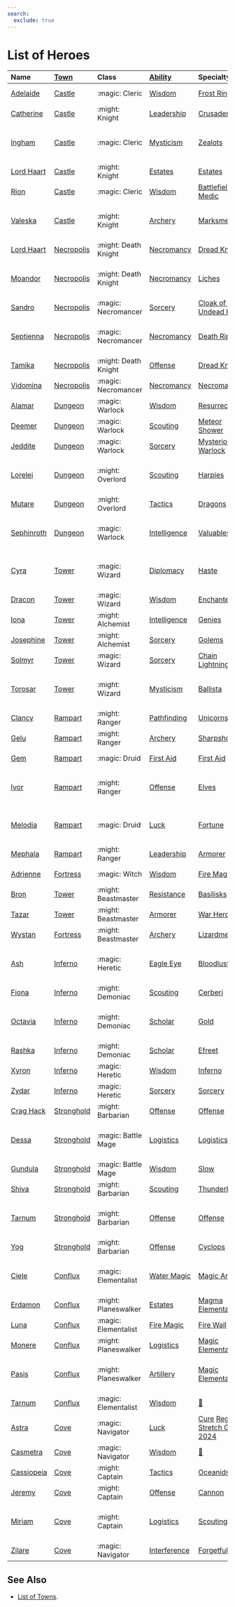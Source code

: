 ```yaml
---
search:
  exclude: true
---
```

# List of Heroes


| Name | [Town](../towns/index.md) | Class | [Ability](../abilities/index.md) | Specialty | [Content](../content/index.md) |
| :--- | :--- | :--- | :--- | :--- | :--- |
| [Adelaide](adelaide.md) | [Castle](../towns/castle.md) | :magic: Cleric | [Wisdom](../abilities/wisdom.md) | [Frost Ring](adelaide.md#specialty) | [Tower Expansion](../content/tower_expansion.md) |
| [Catherine](catherine.md) | [Castle](../towns/castle.md) | :might: Knight | [Leadership](../abilities/leadership.md) | [Crusaders](catherine.md#specialty) | [Core Game](../content/core_game.md) |
| [Ingham](ingham.md) | [Castle](../towns/castle.md) | :magic: Cleric | [Mysticism](../abilities/mysticism.md) | [Zealots](ingham.md#specialty) | [Regular Stretch Goals 2024](../content/regular_stretch_goals.md) |
| [Lord Haart](lord_haart_castle.md) | [Castle](../towns/castle.md) | :might: Knight | [Estates](../abilities/estates.md) | [Estates](lord_haart_castle.md#specialty) | [Tower Expansion](../content/tower_expansion.md) |
| [Rion](rion.md) | [Castle](../towns/castle.md) | :magic: Cleric | [Wisdom](../abilities/wisdom.md) | [Battlefield Medic](rion.md#specialty) | [Core Game](../content/core_game.md) |
| [Valeska](valeska.md) | [Castle](../towns/castle.md) | :might: Knight | [Archery](../abilities/archery.md) | [Marksmen](valeska.md#specialty) | [Regular Stretch Goals 2024](../content/regular_stretch_goals.md) |
| [Lord Haart](lord_haart_necropolis.md) | [Necropolis](../towns/necropolis.md) | :might: Death Knight | [Necromancy](../abilities/necromancy.md) | [Dread Knights](lord_haart_necropolis.md#specialty) | [Tower Expansion](../content/tower_expansion.md) |
| [Moandor](moandor.md) | [Necropolis](../towns/necropolis.md) | :might: Death Knight | [Necromancy](../abilities/necromancy.md) | [Liches](moandor.md#specialty) | [Regular Stretch Goals 2024](../content/regular_stretch_goals.md) |
| [Sandro](sandro.md) | [Necropolis](../towns/necropolis.md) | :magic: Necromancer | [Sorcery](../abilities/sorcery.md) | [Cloak of the Undead King](sandro.md#specialty) | [Core Game](../content/core_game.md) |
| [Septienna](septienna.md) | [Necropolis](../towns/necropolis.md) | :magic: Necromancer | [Necromancy](../abilities/necromancy.md) | [Death Ripple](septienna.md#specialty) | [Regular Stretch Goals 2024](../content/regular_stretch_goals.md) |
| [Tamika](tamika.md) | [Necropolis](../towns/necropolis.md) | :might: Death Knight | [Offense](../abilities/offense.md) | [Dread Knights](tamika.md#specialty) | [Core Game](../content/core_game.md) |
| [Vidomina](vidomina.md) | [Necropolis](../towns/necropolis.md) | :magic: Necromancer | [Necromancy](../abilities/necromancy.md) | [Necromancy](vidomina.md#specialty) | [Tower Expansion](../content/tower_expansion.md) |
| [Alamar](alamar.md) | [Dungeon](../towns/dungeon.md) | :magic: Warlock | [Wisdom](../abilities/wisdom.md) | [Resurrection](alamar.md#specialty) | [Core Game](../content/core_game.md) |
| [Deemer](deemer.md) | [Dungeon](../towns/dungeon.md) | :magic: Warlock | [Scouting](../abilities/scouting.md) | [Meteor Shower](deemer.md#specialty) | [Tower Expansion](../content/tower_expansion.md) |
| [Jeddite](jeddite.md) | [Dungeon](../towns/dungeon.md) | :magic: Warlock | [Sorcery](../abilities/sorcery.md) | [Mysterious Warlock](jeddite.md#specialty) | [Tower Expansion](../content/tower_expansion.md) |
| [Lorelei](lorelei.md) | [Dungeon](../towns/dungeon.md) | :might: Overlord | [Scouting](../abilities/scouting.md) | [Harpies](lorelei.md#specialty) | [Regular Stretch Goals 2024](../content/regular_stretch_goals.md) |
| [Mutare](mutare.md) | [Dungeon](../towns/dungeon.md) | :might: Overlord | [Tactics](../abilities/tactics.md) | [Dragons](mutare.md#specialty) | [Core Game](../content/core_game.md) |
| [Sephinroth](sephinroth.md) | [Dungeon](../towns/dungeon.md) | :magic: Warlock | [Intelligence](../abilities/intelligence.md) | [Valuables](sephinroth.md#specialty) | [Regular Stretch Goals 2024](../content/regular_stretch_goals.md) |
| [Cyra](cyra.md) | [Tower](../towns/tower.md) | :magic: Wizard | [Diplomacy](../abilities/diplomacy.md) | [Haste](cyra.md#specialty) | [Regular Stretch Goals 2024](../content/regular_stretch_goals.md) |
| [Dracon](dracon.md) | [Tower](../towns/tower.md) | :magic: Wizard | [Wisdom](../abilities/wisdom.md) | [Enchanters](dracon.md#specialty) | [Tower Expansion](../content/tower_expansion.md) |
| [Iona](iona.md) | [Tower](../towns/tower.md) | :might: Alchemist | [Intelligence](../abilities/intelligence.md) | [Genies](iona.md#specialty) | [Tower Expansion](../content/tower_expansion.md) |
| [Josephine](josephine.md) | [Tower](../towns/tower.md) | :might: Alchemist | [Sorcery](../abilities/sorcery.md) | [Golems](josephine.md#specialty) | [Tower Expansion](../content/tower_expansion.md) |
| [Solmyr](solmyr.md) | [Tower](../towns/tower.md) | :magic: Wizard | [Sorcery](../abilities/sorcery.md) | [Chain Lightning](solmyr.md#specialty) | [Tower Expansion](../content/tower_expansion.md) |
| [Torosar](torosar.md) | [Tower](../towns/tower.md) | :might: Wizard | [Mysticism](../abilities/mysticism.md) | [Ballista](torosar.md#specialty) | [Regular Stretch Goals 2024](../content/regular_stretch_goals.md) |
| [Clancy](clancy.md) | [Rampart](../towns/tower.md) | :might: Ranger | [Pathfinding](../abilities/pathfinding.md) | [Unicorns](clancy.md#specialty) | [Tower Expansion](../content/tower_expansion.md) |
| [Gelu](gelu.md) | [Rampart](../towns/rampart.md) | :might: Ranger | [Archery](../abilities/archery.md) | [Sharpshooters](gelu.md#specialty) | [Rampart Expansion](../content/rampart_expansion.md) |
| [Gem](gem.md) | [Rampart](../towns/rampart.md) | :magic: Druid | [First Aid](../abilities/first_aid.md) | [First Aid](gem.md#specialty) | [Rampart Expansion](../content/rampart_expansion.md) |
| [Ivor](ivor.md) | [Rampart](../towns/tower.md) | :might: Ranger | [Offense](../abilities/offense.md) | [Elves](ivor.md#specialty) | [Regular Stretch Goals 2024](../content/regular_stretch_goals.md) |
| [Melodia](melodia.md) | [Rampart](../towns/rampart.md) | :magic: Druid | [Luck](../abilities/luck.md) | [Fortune](melodia.md#specialty) | [Regular Stretch Goals 2024](../content/regular_stretch_goals.md) |
| [Mephala](mephala.md) | [Rampart](../towns/tower.md) | :might: Ranger | [Leadership](../abilities/leadership.md) | [Armorer](mephala.md#specialty) | [Tower Expansion](../content/tower_expansion.md) |
| [Adrienne](adrienne.md) | [Fortress](../towns/fortress.md) | :magic: Witch | [Wisdom](../abilities/wisdom.md) | [Fire Magic](adrienne.md#specialty) | [Fortress Expansion](../content/fortress_expansion.md) |
| [Bron](bron.md) | [Tower](../towns/tower.md) | :might: Beastmaster | [Resistance](../abilities/resistance.md) | [Basilisks](bron.md#specialty) | [Tower Expansion](../content/tower_expansion.md) |
| [Tazar](tazar.md) | [Tower](../towns/tower.md) | :might: Beastmaster | [Armorer](../abilities/armorer.md) | [War Hero](tazar.md#specialty) | [Tower Expansion](../content/tower_expansion.md) |
| [Wystan](wystan.md) | [Fortress](../towns/fortress.md) | :might: Beastmaster | [Archery](../abilities/archery.md) | [Lizardmen](wystan.md#specialty) | [Fortress Expansion](../content/fortress_expansion.md) |
| [Ash](ash.md) | [Inferno](../towns/inferno.md) | :magic: Heretic | [Eagle Eye](../abilities/eagle_eye.md) | [Bloodlust](ash.md#specialty) | [Regular Stretch Goals 2024](../content/regular_stretch_goals.md) |
| [Fiona](fiona.md) | [Inferno](../towns/inferno.md) | :might: Demoniac | [Scouting](../abilities/scouting.md) | [Cerberi](fiona.md#specialty) | [Inferno Expansion](../content/inferno_expansion.md) |
| [Octavia](octavia.md) | [Inferno](../towns/inferno.md) | :might: Demoniac | [Scholar](../abilities/scholar.md) | [Gold](octavia.md#specialty) | [Regular Stretch Goals 2024](../content/regular_stretch_goals.md) |
| [Rashka](rashka.md) | [Inferno](../towns/inferno.md) | :might: Demoniac | [Scholar](../abilities/scholar.md) | [Efreet](rashka.md#specialty) | [Inferno Expansion](../content/inferno_expansion.md) |
| [Xyron](xyron.md) | [Inferno](../towns/inferno.md) | :magic: Heretic | [Wisdom](../abilities/wisdom.md) | [Inferno](xyron.md#specialty) | [Inferno Expansion](../content/inferno_expansion.md) |
| [Zydar](zydar.md) | [Inferno](../towns/inferno.md) | :magic: Heretic | [Sorcery](../abilities/sorcery.md) | [Sorcery](zydar.md#specialty) | [Inferno Expansion](../content/inferno_expansion.md) |
| [Crag Hack](crag_hack.md) | [Stronghold](../towns/stronghold.md) | :might: Barbarian | [Offense](../abilities/offense.md) | [Offense](crag_hack.md#specialty) | [Stronghold Expansion](../content/stronghold_expansion.md) |
| [Dessa](dessa.md) | [Stronghold](../towns/stronghold.md) | :magic: Battle Mage | [Logistics](../abilities/logistics.md) | [Logistics](dessa.md#specialty) | [Regular Stretch Goals 2024](../content/regular_stretch_goals.md) |
| [Gundula](gundula.md) | [Stronghold](../towns/stronghold.md) | :magic: Battle Mage | [Wisdom](../abilities/wisdom.md) | [Slow](gundula.md#specialty) | [Stronghold Expansion](../content/stronghold_expansion.md) |
| [Shiva](shiva.md) | [Stronghold](../towns/stronghold.md) | :might: Barbarian | [Scouting](../abilities/scouting.md) | [Thunderbirds](shiva.md#specialty) | [Stronghold Expansion](../content/stronghold_expansion.md) |
| [Tarnum](tarnum_stronghold.md) | [Stronghold](../towns/stronghold.md) | :might: Barbarian | [Offense](../abilities/offense.md) | [Offense](tarnum_stronghold.md#specialty) | [Regular Stretch Goals 2024](../content/regular_stretch_goals.md) |
| [Yog](yog.md) | [Stronghold](../towns/stronghold.md) | :might: Barbarian | [Offense](../abilities/offense.md) | [Cyclops](yog.md#specialty) | [Stronghold Expansion](../content/stronghold_expansion.md) |
| [Ciele](ciele.md) | [Conflux](../towns/conflux.md) | :magic: Elementalist | [Water Magic](../abilities/water_magic.md) | [Magic Arrow](ciele.md#specialty) | [Regular Stretch Goals 2024](../content/regular_stretch_goals.md) |
| [Erdamon](erdamon.md) | [Conflux](../towns/conflux.md) | :might: Planeswalker | [Estates](../abilities/estates.md) | [Magma Elementals](erdamon.md#specialty) | [Conflux Expansion](../content/conflux_expansion.md) |
| [Luna](luna.md) | [Conflux](../towns/conflux.md) | :magic: Elementalist | [Fire Magic](../abilities/fire_magic.md) | [Fire Wall](luna.md#specialty) | [Conflux Expansion](../content/conflux_expansion.md) |
| [Monere](monere.md) | [Conflux](../towns/conflux.md) | :might: Planeswalker | [Logistics](../abilities/logistics.md) | [Magic Elementals](monere.md#specialty) | [Conflux Expansion](../content/conflux_expansion.md) |
| [Pasis](pasis.md) | [Conflux](../towns/conflux.md) | :might: Planeswalker | [Artillery](../abilities/artillery.md) | [Magic Elementals](pasis.md#specialty) | [Regular Stretch Goals 2024](../content/regular_stretch_goals.md) |
| [Tarnum](tarnum_conflux.md) | [Conflux](../towns/conflux.md) | :magic: Elementalist | [Wisdom](../abilities/wisdom.md) | [🚧](tarnum_conflux.md#specialty) | [Conflux Expansion](../content/conflux_expansion.md) |
| [Astra](astra.md) | [Cove](../towns/cove.md) | :magic: Navigator | [Luck](../abilities/luck.md) | [Cure](astra.md#specialty) [Regular Stretch Goals 2024](../content/regular_stretch_goals.md) |
| [Casmetra](casmetra.md) | [Cove](../towns/cove.md) | :magic: Navigator | [Wisdom](../abilities/wisdom.md) | [🚧](casmetra.md#specialty) | [Cove Expansion](../content/cove_expansion.md) |
| [Cassiopeia](cassiopeia.md) | [Cove](../towns/cove.md) | :might: Captain | [Tactics](../abilities/tactics.md) | [Oceanids](cassiopeia.md#specialty) | [Cove Expansion](../content/cove_expansion.md) |
| [Jeremy](jeremy.md) | [Cove](../towns/cove.md) | :might: Captain | [Offense](../abilities/offense.md) | [Cannon](jeremy.md#specialty) | [Cove Expansion](../content/cove_expansion.md) |
| [Miriam](miriam.md) | [Cove](../towns/cove.md) | :might: Captain | [Logistics](../abilities/logistics.md) | [Scouting](miriam.md#specialty) | [Regular Stretch Goals 2024](../content/regular_stretch_goals.md) |
| [Zilare](zilare.md) | [Cove](../towns/cove.md) | :magic: Navigator | [Interference](../abilities/interference.md) | [Forgetfulness](zilare.md#specialty) | [Cove Expansion](../content/cove_expansion.md) |


## See Also

- [List of Towns](../towns/index.md).